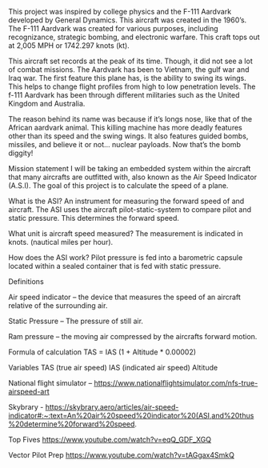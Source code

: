 
This project was inspired by college physics and the F-111 Aardvark developed by General Dynamics.
	This aircraft was created in the 1960’s. The F-111 Aardvark was created for various purposes, including recognizance, strategic bombing, and electronic warfare.  This craft tops out at 2,005 MPH or 1742.297 knots (kt). 

This aircraft set records at the peak of its time. Though, it did not see a lot of combat missions. The Aardvark has been to Vietnam, the gulf war and Iraq war. The first feature this plane has, is the ability to swing its wings. This helps to change flight profiles from high to low penetration levels. The f-111 Aardvark has been through different militaries such as the United Kingdom and Australia. 

The reason behind its name was because if it’s longs nose, like that of the African aardvark animal. This killing machine has more deadly features other than its speed and the swing wings. It also features guided bombs, missiles, and believe it or not… nuclear payloads. Now that’s the bomb diggity!

Mission statement
I will be taking an embedded system within the aircraft that many aircrafts are outfitted with, also known as the Air Speed Indicator (A.S.I).  The goal of this project is to calculate the speed of a plane.

What is the ASI? 
	An instrument for measuring the forward speed of and aircraft. The ASI uses the aircraft pilot-static-system to compare pilot and static pressure. This determines the forward speed. 

What unit is aircraft speed measured?
	The measurement is indicated in knots. (nautical miles per hour).

How does the ASI work?
	Pilot pressure is fed into a barometric capsule located within a sealed container that is fed with static pressure.

Definitions

Air speed indicator – the device that measures the speed of an aircraft relative of the surrounding air. 

Static Pressure – The pressure of still air.

Ram pressure – the moving air compressed by the aircrafts forward motion.
 

Formula of calculation
TAS = IAS (1 + Altitude * 0.00002)


Variables
TAS (true air speed)
IAS (indicated air speed)
Altitude

National flight simulator – 
https://www.nationalflightsimulator.com/nfs-true-airspeed-art

Skybrary -
https://skybrary.aero/articles/air-speed-indicator#:~:text=An%20air%20speed%20indicator%20(ASI,and%20thus%20determine%20forward%20speed.

Top Fives 
https://www.youtube.com/watch?v=eqQ_GDF_XGQ
 
Vector Pilot Prep https://www.youtube.com/watch?v=tAGgax4SmkQ

